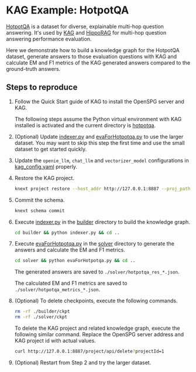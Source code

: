# KAG Example: HotpotQA

[HotpotQA](https://arxiv.org/abs/1809.09600) is a dataset for diverse, explainable
multi-hop question answering. It's used by [KAG](https://arxiv.org/abs/2409.13731)
and [HippoRAG](https://arxiv.org/abs/2405.14831) for multi-hop question answering
performance evaluation.

Here we demonstrate how to build a knowledge graph for the HotpotQA dataset,
generate answers to those evaluation questions with KAG and calculate EM and F1
metrics of the KAG generated answers compared to the ground-truth answers.

## Steps to reproduce

1. Follow the Quick Start guide of KAG to install the OpenSPG server and KAG.

   The following steps assume the Python virtual environment with KAG installed
   is activated and the current directory is [hotpotqa](.).

2. (Optional) Update [indexer.py](./builder/indexer.py) and [evaForHotpotqa.py](./solver/evaForHotpotqa.py)
   to use the larger dataset. You may want to skip this step the first time and
   use the small dataset to get started quickly.

3. Update the ``openie_llm``, ``chat_llm`` and ``vectorizer_model`` configurations
   in [kag_config.yaml](./kag_config.yaml) properly.

4. Restore the KAG project.

   ```bash
   knext project restore --host_addr http://127.0.0.1:8887 --proj_path .
   ```

5. Commit the schema.

   ```bash
   knext schema commit
   ```

6. Execute [indexer.py](./builder/indexer.py) in the [builder](./builder) directory to build the knowledge graph.

   ```bash
   cd builder && python indexer.py && cd ..
   ```

7. Execute [evaForHotpotqa.py](./solver/evaForHotpotqa.py) in the [solver](./solver) directory
   to generate the answers and calculate the EM and F1 metrics.

   ```bash
   cd solver && python evaForHotpotqa.py && cd ..
   ```

   The generated answers are saved to ``./solver/hotpotqa_res_*.json``.

   The calculated EM and F1 metrics are saved to ``./solver/hotpotqa_metrics_*.json``.

8. (Optional) To delete checkpoints, execute the following commands.

   ```bash
   rm -rf ./builder/ckpt
   rm -rf ./solver/ckpt
   ```

   To delete the KAG project and related knowledge graph, execute the following similar command.
   Replace the OpenSPG server address and KAG project id with actual values.

   ```bash
   curl http://127.0.0.1:8887/project/api/delete?projectId=1
   ```

9. (Optional) Restart from Step 2 and try the larger dataset.
